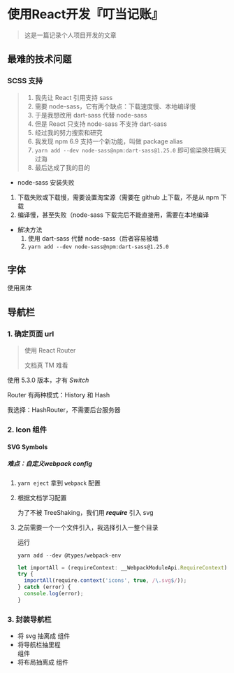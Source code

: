 # 使用React开发『叮当记账』

> 这是一篇记录个人项目开发的文章



## 最难的技术问题

### SCSS 支持

> 1. 我先让 React 引用支持 sass
> 2. 需要 node-sass，它有两个缺点：下载速度慢、本地编译慢
> 3. 于是我想改用 dart-sass 代替 node-sass
> 4. 但是 React 只支持 node-sass 不支持 dart-sass
> 5. 经过我的努力搜索和研究
> 6. 我发现 npm 6.9 支持一个新功能，叫做 package alias
> 7. `yarn add --dev node-sass@npm:dart-sass@1.25.0` 即可偷梁换柱瞒天过海
> 8. 最后达成了我的目的

-  node-sass 安装失败
  1. 下载失败或下载慢，需要设置淘宝源（需要在 github 上下载，不是从 npm 下载
  2. 编译慢，甚至失败（node-sass 下载完后不能直接用，需要在本地编译
-  解决方法
   1. 使用 dart-sass 代替 node-sass（后者容易被墙
   2.  `yarn add --dev node-sass@npm:dart-sass@1.25.0`



## 字体

[跨平台中文字体解决方案]: https://github.com/zenozeng/fonts.css/

使用黑体



## 导航栏

### 1. 确定页面 url

> 使用 React Router
>
> 文档真 TM 难看

使用 5.3.0 版本，才有 *Switch*

Router 有两种模式：History 和 Hash

我选择：HashRouter，不需要后台服务器

### 2. Icon 组件

#### SVG Symbols

##### 难点：自定义webpack config

1. `yarn eject` 拿到 `webpack` 配置

2. 根据文档学习配置

   为了不被 TreeShaking，我们用 ***require*** 引入 svg

3. 之前需要一个一个文件引入，我选择引入一整个目录

   运行

   `yarn add --dev @types/webpack-env`

   ```typescript
   let importAll = (requireContext: __WebpackModuleApi.RequireContext) => requireContext.keys().forEach(requireContext);
   try {
     importAll(require.context('icons', true, /\.svg$/));
   } catch (error) {
     console.log(error);
   }
   ```


### 3. 封装导航栏

- 将 svg 抽离成 <Icon /> 组件
- 将导航栏抽里程 <Nav /> 组件
- 将布局抽离成 <Layout /> 组件



